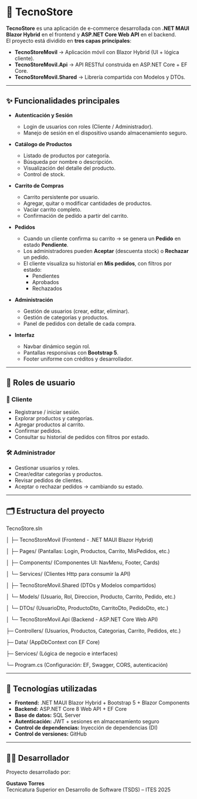 # 🛒 TecnoStore

**TecnoStore** es una aplicación de e-commerce desarrollada con **.NET MAUI Blazor Hybrid** en el frontend y **ASP.NET Core Web API** en el backend.  
El proyecto está dividido en **tres capas principales**:

- **TecnoStoreMovil** → Aplicación móvil con Blazor Hybrid (UI + lógica cliente).
- **TecnoStoreMovil.Api** → API RESTful construida en ASP.NET Core + EF Core.
- **TecnoStoreMovil.Shared** → Librería compartida con Modelos y DTOs.

---

## ✨ Funcionalidades principales

- **Autenticación y Sesión**
  - Login de usuarios con roles (Cliente / Administrador).
  - Manejo de sesión en el dispositivo usando almacenamiento seguro.

- **Catálogo de Productos**
  - Listado de productos por categoría.
  - Búsqueda por nombre o descripción.
  - Visualización del detalle del producto.
  - Control de stock.

- **Carrito de Compras**
  - Carrito persistente por usuario.
  - Agregar, quitar o modificar cantidades de productos.
  - Vaciar carrito completo.
  - Confirmación de pedido a partir del carrito.

- **Pedidos**
  - Cuando un cliente confirma su carrito → se genera un **Pedido** en estado **Pendiente**.
  - Los administradores pueden **Aceptar** (descuenta stock) o **Rechazar** un pedido.
  - El cliente visualiza su historial en **Mis pedidos**, con filtros por estado:
    - Pendientes
    - Aprobados
    - Rechazados

- **Administración**
  - Gestión de usuarios (crear, editar, eliminar).
  - Gestión de categorías y productos.
  - Panel de pedidos con detalle de cada compra.

- **Interfaz**
  - Navbar dinámico según rol.
  - Pantallas responsivas con **Bootstrap 5**.
  - Footer uniforme con créditos y desarrollador.

---

## 👥 Roles de usuario

### 👤 Cliente
- Registrarse / iniciar sesión.
- Explorar productos y categorías.
- Agregar productos al carrito.
- Confirmar pedidos.
- Consultar su historial de pedidos con filtros por estado.

### 🛠️ Administrador
- Gestionar usuarios y roles.
- Crear/editar categorías y productos.
- Revisar pedidos de clientes.
- Aceptar o rechazar pedidos → cambiando su estado.

---

## 🗂️ Estructura del proyecto

TecnoStore.sln

│
├─ TecnoStoreMovil (Frontend - .NET MAUI Blazor Hybrid)

│ ├─ Pages/ (Pantallas: Login, Productos, Carrito, MisPedidos, etc.)

│ ├─ Components/ (Componentes UI: NavMenu, Footer, Cards)

│ └─ Services/ (Clientes Http para consumir la API)

│
├─ TecnoStoreMovil.Shared (DTOs y Modelos compartidos)

│ └─ Models/ (Usuario, Rol, Direccion, Producto, Carrito, Pedido, etc.)

│ └─ DTOs/ (UsuarioDto, ProductoDto, CarritoDto, PedidoDto, etc.)

│
└─ TecnoStoreMovil.Api (Backend - ASP.NET Core Web API)

├─ Controllers/ (Usuarios, Productos, Categorias, Carrito, Pedidos, etc.)

├─ Data/ (AppDbContext con EF Core)

├─ Services/ (Lógica de negocio e interfaces)

└─ Program.cs (Configuración: EF, Swagger, CORS, autenticación)



---

## 🔧 Tecnologías utilizadas

- **Frontend:** .NET MAUI Blazor Hybrid + Bootstrap 5 + Blazor Components
- **Backend:** ASP.NET Core 8 Web API + EF Core
- **Base de datos:** SQL Server
- **Autenticación:** JWT + sesiones en almacenamiento seguro
- **Control de dependencias:** Inyección de dependencias (DI)
- **Control de versiones:** GitHub

---

## 👨‍💻 Desarrollador

Proyecto desarrollado por:

**Gustavo Torres**  
Tecnicatura Superior en Desarrollo de Software (TSDS) – ITES 2025 



